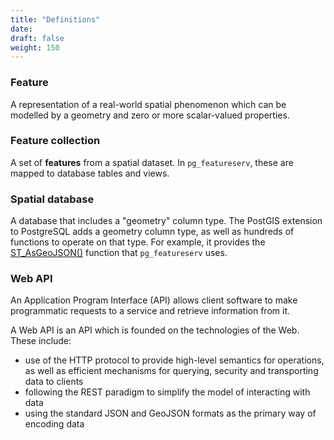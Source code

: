 ```yaml
---
title: "Definitions"
date:
draft: false
weight: 150
---
```


### Feature
A representation of a real-world spatial phenomenon which can be modelled by a geometry and zero or more scalar-valued properties.

### Feature collection
A set of **features** from a spatial dataset.  In `pg_featureserv`, these are mapped to database tables and views.

### Spatial database
A database that includes a "geometry" column type. The PostGIS extension to PostgreSQL adds a geometry column type, as well as hundreds of functions to operate on that type.  For example, it provides the [ST_AsGeoJSON()](https://postgis.net/docs/ST_AsGeoJSON.html) function that `pg_featureserv` uses.

### Web API
An Application Program Interface (API) allows client software to make programmatic requests to a service and retrieve information from it. 

A Web API is an API which is founded on the technologies of the Web.
These include:

* use of the HTTP protocol to provide high-level semantics for operations, as well as efficient mechanisms for querying, security and transporting data to clients
* following the REST paradigm to simplify the model of interacting with data
* using the standard JSON and GeoJSON formats as the primary way of encoding data
